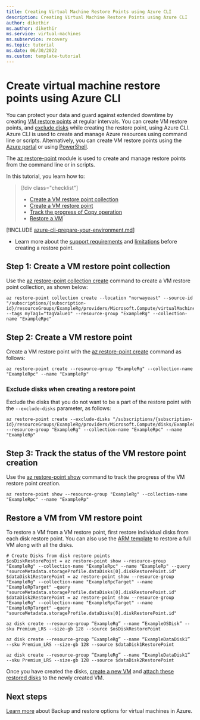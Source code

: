 ```yaml
---
title: Creating Virtual Machine Restore Points using Azure CLI
description: Creating Virtual Machine Restore Points using Azure CLI
author: dikethir
ms.author: dikethir
ms.service: virtual-machines
ms.subservice: recovery
ms.topic: tutorial
ms.date: 06/30/2022
ms.custom: template-tutorial
---
```



# Create virtual machine restore points using Azure CLI

You can protect your data and guard against extended downtime by creating [VM restore points](virtual-machines-create-restore-points.md#about-vm-restore-points) at regular intervals. You can create VM restore points, and [exclude disks](#exclude-disks-when-creating-a-restore-point) while creating the restore point, using Azure CLI. Azure CLI is used to create and manage Azure resources using command line or scripts. Alternatively, you can create VM restore points using the [Azure portal](virtual-machines-create-restore-points-portal.md) or using [PowerShell](virtual-machines-create-restore-points-powershell.md).

The [az restore-point](/cli/azure/restore-point) module is used to create and manage restore points from the command line or in scripts.

In this tutorial, you learn how to:

> [!div class="checklist"]
> * [Create a VM restore point collection](#step-1-create-a-vm-restore-point-collection)
> * [Create a VM restore point](#step-2-create-a-vm-restore-point)
> * [Track the progress of Copy operation](#step-3-track-the-status-of-the-vm-restore-point-creation)
> * [Restore a VM](#restore-a-vm-from-vm-restore-point)

[!INCLUDE [azure-cli-prepare-your-environment.md](../../includes/azure-cli-prepare-your-environment.md)]
- Learn more about the [support requirements](concepts-restore-points.md) and [limitations](virtual-machines-create-restore-points.md#limitations) before creating a restore point.

## Step 1: Create a VM restore point collection

Use the [az restore-point collection create](/cli/azure/restore-point/collection#az-restore-point-collection-create) command to create a VM restore point collection, as shown below:
```
az restore-point collection create --location "norwayeast" --source-id "/subscriptions/{subscription-id}/resourceGroups/ExampleRg/providers/Microsoft.Compute/virtualMachines/ExampleVM" --tags myTag1="tagValue1" --resource-group "ExampleRg" --collection-name "ExampleRpc"
```
## Step 2: Create a VM restore point

Create a VM restore point with the [az restore-point create](/cli/azure/restore-point#az-restore-point-create) command as follows:

```
az restore-point create --resource-group "ExampleRg" --collection-name "ExampleRpc" --name "ExampleRp"
```
### Exclude disks when creating a restore point
Exclude the disks that you do not want to be a part of the restore point with the `--exclude-disks` parameter, as follows:
```
az restore-point create --exclude-disks "/subscriptions/{subscription-id}/resourceGroups/ExampleRg/providers/Microsoft.Compute/disks/ExampleDisk1" --resource-group "ExampleRg" --collection-name "ExampleRpc" --name "ExampleRp"
```
## Step 3: Track the status of the VM restore point creation
Use the [az restore-point show](/cli/azure/restore-point#az-restore-point-show) command to track the progress of the VM restore point creation.
```
az restore-point show --resource-group "ExampleRg" --collection-name "ExampleRpc" --name "ExampleRp"
```
## Restore a VM from VM restore point
To restore a VM from a VM restore point, first restore individual disks from each disk restore point. You can also use the [ARM template](https://github.com/Azure/Virtual-Machine-Restore-Points/blob/main/RestoreVMFromRestorePoint.json) to restore a full VM along with all the disks.
```
# Create Disks from disk restore points 
$osDiskRestorePoint = az restore-point show --resource-group "ExampleRg" --collection-name "ExampleRpc" --name "ExampleRp" --query "sourceMetadata.storageProfile.dataDisks[0].diskRestorePoint.id"
$dataDisk1RestorePoint = az restore-point show --resource-group "ExampleRg" --collection-name "ExampleRpcTarget" --name "ExampleRpTarget" –query "sourceMetadata.storageProfile.dataDisks[0].diskRestorePoint.id"
$dataDisk2RestorePoint = az restore-point show --resource-group "ExampleRg" --collection-name "ExampleRpcTarget" --name "ExampleRpTarget" –query "sourceMetadata.storageProfile.dataDisks[0].diskRestorePoint.id"
 
az disk create --resource-group “ExampleRg” --name “ExampleOSDisk” --sku Premium_LRS --size-gb 128 --source $osDiskRestorePoint

az disk create --resource-group “ExampleRg” --name “ExampleDataDisk1” --sku Premium_LRS --size-gb 128 --source $dataDisk1RestorePoint

az disk create --resource-group “ExampleRg” --name “ExampleDataDisk1” --sku Premium_LRS --size-gb 128 --source $dataDisk2RestorePoint
```
Once you have created the disks, [create a new VM](./scripts/create-vm-from-managed-os-disks.md) and [attach these restored disks](./linux/add-disk.md#attach-an-existing-disk) to the newly created VM.

## Next steps
[Learn more](./backup-recovery.md) about Backup and restore options for virtual machines in Azure.